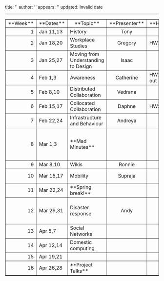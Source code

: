 title: ''
author: ''
appears: ''
updated: Invalid date

---

<table border="1"><tr><td align="center">**Week**</td><td align="center">**Dates**</td><td align="center">**Topic**</td><td align="center">**Presenter**</td><td align="center">**Homework**</td><td align="center">**Project**</td></tr>
<tr><td align="right">1</td><td align="left">Jan 11,13</td><td align="left">History</td><td align="center">Tony</td><td> </td><td> </td></tr>
<tr><td align="right">2</td><td align="left">Jan 18,20</td><td align="left">Workplace Studies</td><td align="center">Gregory</td><td align="left">HW1 out</td><td> </td></tr>
<tr><td align="right">3</td><td align="left">Jan 25,27</td><td align="left">Moving from Understanding to Design</td><td align="center">Isaac</td><td> </td><td align="left">Meet with me</td></tr>
<tr><td align="right">4</td><td align="left">Feb 1,3</td><td align="left">Awareness</td><td align="center">Catherine</td><td align="left">HW1 due, HW2 out</td><td> </td></tr>
<tr><td align="right">5</td><td align="left">Feb 8,10</td><td align="left">Distributed Collaboration</td><td align="center">Vedrana</td><td> </td><td align="left">Draft project proposal</td></tr>
<tr><td align="right">6</td><td align="left">Feb 15,17</td><td align="left">Collocated Collaboration</td><td align="center">Daphne</td><td align="left">HW2 due</td><td> </td></tr>
<tr><td align="right">7</td><td align="left">Feb 22,24</td><td align="left">Infrastructure and Behaviour</td><td align="center">Andreya</td><td> </td><td align="left">Project proposal</td></tr>
<tr><td align="right">8</td><td align="left">Mar 1,3</td><td align="left">**Mad Minutes**</td><td> </td><td> </td><td align="left">Mad minute presentation (5 talk + 5 minute questions)</td></tr>
<tr><td align="right">9</td><td align="left">Mar 8,10</td><td align="left">Wikis</td><td align="center">Ronnie</td><td> </td><td> </td></tr>
<tr><td align="right">10</td><td align="left">Mar 15,17</td><td align="left">Mobility</td><td align="center">Supraja</td><td> </td><td align="left">Related work</td></tr>
<tr><td align="right">11</td><td align="left">Mar 22,24</td><td align="left">**Spring break!**</td><td> </td><td> </td><td> </td></tr>
<tr><td align="right">12</td><td align="left">Mar 29,31</td><td align="left">Disaster response</td><td align="center">Andy</td><td> </td><td align="left">Check-point meeting with me</td></tr>
<tr><td align="right">13</td><td align="left">Apr 5,7</td><td align="left">Social Networks</td><td> </td><td> </td><td> </td></tr>
<tr><td align="right">14</td><td align="left">Apr 12,14</td><td align="left">Domestic computing</td><td> </td><td> </td><td> </td></tr>
<tr><td align="right">15</td><td align="left">Apr 19,21</td><td> </td><td> </td><td> </td><td> </td></tr>
<tr><td align="right">16</td><td align="left">Apr 26,28</td><td align="left">**Project Talks**</td><td> </td><td> </td><td align="center">Talk & Paper</td></tr>
</table>
